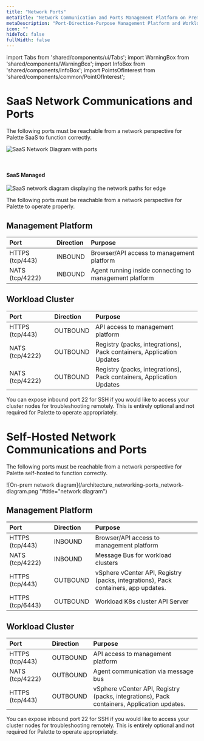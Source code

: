```yaml
---
title: "Network Ports"
metaTitle: "Network Communication and Ports Management Platform on Prem"
metaDescription: "Port-Direction-Purpose Management Platform and Workload Clusters"
icon: ""
hideToC: false
fullWidth: false
---
```

 
import Tabs from 'shared/components/ui/Tabs';
import WarningBox from 'shared/components/WarningBox';
import InfoBox from 'shared/components/InfoBox';
import PointsOfInterest from 'shared/components/common/PointOfInterest';


# SaaS Network Communications and Ports

The following ports must be reachable from a network perspective for Palette SaaS to function correctly.

![SaaS Network Diagram with ports](/architecture_networking-ports_saas-network-diagram.png "title=SaaS Network Diagram with ports")

<br />

#### SaaS Managed


![SaaS network diagram displaying the network paths for edge](/architecture_networking-ports_saas-network-diagram-edge.png)


The following ports must be reachable from a network perspective for Palette to operate properly.

## Management Platform

|Port            |Direction|Purpose                   |    
|:---------------|:---------|:-----------------------|
|HTTPS (tcp/443) |INBOUND        |Browser/API access to management platform|
|NATS (tcp/4222) |INBOUND        |Agent running inside connecting to management platform|


## Workload Cluster


|Port            |Direction | Purpose|
|:---------------|:---------|:--------------|
|HTTPS (tcp/443) |OUTBOUND | API access to management platform|
|NATS (tcp/4222) |OUTBOUND       |Registry (packs, integrations), Pack containers, Application Updates|
|NATS (tcp/4222) |OUTBOUND       |Registry (packs, integrations), Pack containers, Application Updates|

<InfoBox>

You can expose inbound port 22 for SSH if you would like to access your cluster nodes for troubleshooting remotely. This is entirely optional and not required for Palette to operate appropriately.

</InfoBox>


# Self-Hosted Network Communications and Ports

The following ports must be reachable from a network perspective for Palette self-hosted to function correctly.


![On-prem network diagram](/architecture_networking-ports_network-diagram.png "#title="network diagram")

## Management Platform

|Port            |Direction|Purpose                   |    
|:---------------|:---------|:-----------------------|
|HTTPS (tcp/443) |INBOUND        |Browser/API access to management platform|
|NATS (tcp/4222) |INBOUND        |Message Bus for workload clusters|
|HTTPS (tcp/443) |OUTBOUND       |vSphere vCenter API,  Registry (packs, integrations), Pack containers, app updates.|
|HTTPS (tcp/6443)|OUTBOUND       |Workload K8s cluster API Server|


## Workload Cluster


|Port |Direction | Purpose|
|:---------------|:---------|:--------------|
|HTTPS (tcp/443) |OUTBOUND | API access to management platform|
|NATS (tcp/4222) |OUTBOUND       |Agent communication via message bus |
|HTTPS (tcp/443) |OUTBOUND       |vSphere vCenter API, Registry (packs, integrations), Pack containers, Application updates.

<InfoBox>

You can expose inbound port 22 for SSH if you would like to access your cluster nodes for troubleshooting remotely. This is entirely optional and not required for Palette to operate appropriately.

</InfoBox>
